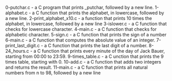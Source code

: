 0-putchar.c - a C program that prints _putchar, followed by a new line.
1-alphabet.c - a C function that prints the alphabet, in lowercase, followed by a new line.
2-print_alphabet_x10.c - a function that prints 10 times the alphabet, in lowercase, followed by a new line
3-islower.c - a C function that checks for lowercase character.
4-main.c  - a C function that checks for alphabetic character.
5-sign.c - a C function that prints the sign of a number
6-main.c - a C function that computes the absolute value of an integer.
7-print_last_digit.c - a C function that prints the last digit of a number.
8-24_hours.c - a C function that prints every minute of the day of Jack Bauer, starting from 00:00 to 23:59.
9-times_table.c - a C unction that prints the 9 times table, starting with 0.
10-add.c - a C function that adds two integers and returns the result.
11-main.c -  a C function that prints all natural numbers from n to 98, followed by a new line
